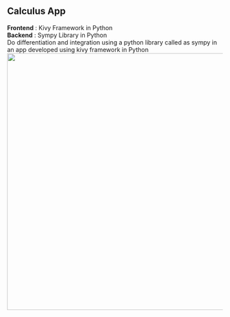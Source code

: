 ## Calculus App
**Frontend** : Kivy Framework in Python
</br>
**Backend** : Sympy Library in Python
</br>
Do differentiation and integration using a python library called as sympy in an app developed using kivy framework in Python
</br>
<img src="https://raw.githubusercontent.com/ma-sujithkumar/calculus-app-kivy-python-sympy/master/Screenshot%20from%202020-07-23%2000-11-01.png" height="600" width="3000">

